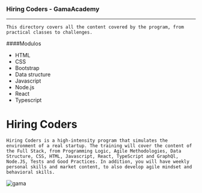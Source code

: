 ### Hiring Coders - GamaAcademy

------------
	This directory covers all the content covered by the program, from practical classes to challenges.


####Modulos

- HTML
- CSS
- Bootstrap
- Data structure
- Javascript
- Node.js
- React
- Typescript


# Hiring Coders

	Hiring Coders is a high-intensity program that simulates the environment of a real startup. The training will cover the content of the Full Stack, from Programming Logic, Agile Methodologies, Data Structure, CSS, HTML, Javascript, React, TypeScript and GraphQl, Node.JS, Tests and Good Practices. In addition, you will have weekly personal skills and market content, to also develop agile mindset and behavioral skills.
![gama](https://xpcorp.gama.academy/assets/logo-nav-black-478b995c681064a54339fa14e4885288162d2cb9c6a8ddca326315622f0a25cf.svg "gama")
